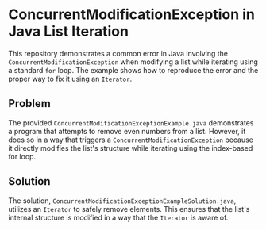 # ConcurrentModificationException in Java List Iteration

This repository demonstrates a common error in Java involving the `ConcurrentModificationException` when modifying a list while iterating using a standard `for` loop.  The example shows how to reproduce the error and the proper way to fix it using an `Iterator`.

## Problem

The provided `ConcurrentModificationExceptionExample.java` demonstrates a program that attempts to remove even numbers from a list. However, it does so in a way that triggers a `ConcurrentModificationException` because it directly modifies the list's structure while iterating using the index-based for loop.

## Solution

The solution, `ConcurrentModificationExceptionExampleSolution.java`, utilizes an `Iterator` to safely remove elements. This ensures that the list's internal structure is modified in a way that the `Iterator` is aware of. 